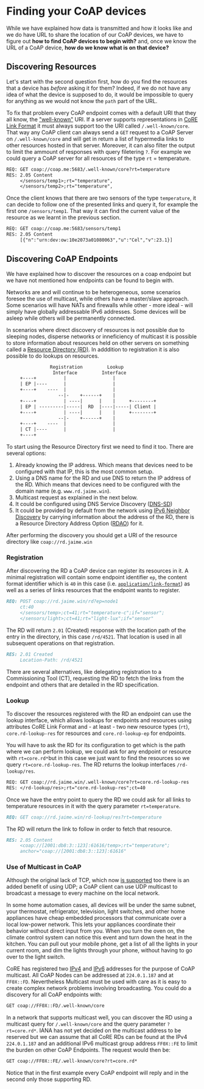 # Finding your CoAP devices

While we have explained how data is transmitted and how it looks like and we do have URL to share the location of our CoAP devices, we have to figure out **how to find CoAP devices to begin with?** and, once we know the URL of a CoAP device, **how do we know what is on that device?**

## Discovering Resources

Let's start with the second question first, how do you find the resources that a device has *before* asking it for them? Indeed, if we do not have any idea of what the device is supposed to do, it would be impossible to query for anything as we would not know the `path` part of the URL.

To fix that problem every CoAP endpoint comes with a default URI that they all know, the ["well-known"](https://tools.ietf.org/html/rfc8428) URI. If a server supports representations in [CoRE Link Format](https://tools.ietf.org/html/rfc6690) it must always support too the URI called `/.well-known/core`. That way any CoAP client can always send a `GET` request to a CoAP Server on `/.well-known/core` and will get in return a list of hypermedia links to other resources hosted in that server. Moreover, it can also filter the output to limit the ammount of responses with query filetering `?`. For example we could query a CoAP server for all resources of the type `rt` = temperature.

```txt
REQ: GET coap://coap.me:5683/.well-known/core?rt=temperature
RES: 2.05 Content
     </sensors/temp1>;rt="temperature",
     </sensors/temp2>;rt="temperature",
```

Once the client knows that there are two sensors of the type `temperature`, it can decide to follow one of the presented links and query it, for example the first one `/sensors/temp1`. That way it can find the current value of the resource as we learnt in the previous section.

```txt
REQ: GET coap://coap.me:5683/sensors/temp1
RES: 2.05 Content
     [{"n":"urn:dev:ow:10e2073a01080063","u":"Cel","v":23.1}]
```

## Discovering CoAP Endpoints

We have explained how to discover the resources on a coap endpoint but we have not mentioned how endpoints can be found to begin with.

Networks are and will continue to be heterogeneous, some scenarios foresee the use of multicast, while others have a master/slave approach. Some scenarios will have NATs and firewalls while other - more ideal - will simply have globally addressable IPv6 addresses. Some devices will be asleep while others will be permanently connected.

In scenarios where direct discovery of resources is not possible due to sleeping nodes, disperse networks or inneficiency of multicast it is possible to store information about resources held on other servers on something called a [Resource Directory (RD)](https://tools.ietf.org/html/draft-ietf-core-resource-directory-20). In adddition to registration it is also possible to do lookups on resources.  

```txt
                Registration         Lookup
                 Interface         Interface
     +----+          |                 |
     | EP |----      |                 |
     +----+    ----  |                 |
                   --|-    +------+    |
     +----+          | ----|      |    |     +--------+
     | EP | ---------|-----|  RD  |----|-----| Client |
     +----+          | ----|      |    |     +--------+
                   --|-    +------+    |
     +----+    ----  |                 |
     | CT |----      |                 |
     +----+
```

To start using the Resource Directory first we need to find it too. There are several options:

1. Already knowing the IP address. Which means that devices need to be configured with that IP, this is the most common setup.
1. Using a DNS name for the RD and use DNS to return the IP address of the RD. Which means that devices need to be configured with the domain name (e.g. `www.rd.jaime.win`).
1. Multicast request as explained in the next below.
1. It could be configured using DNS Service Discovery ([DNS-SD](https://tools.ietf.org/html/rfc67630))
1. It could be provided by default from the network using [IPv6 Neighbor Discovery](https://tools.ietf.org/html/rfc4861) by carrying information about the address of the RD, there is a Resource Directory Address Option ([RDAO](https://tools.ietf.org/html/draft-ietf-core-resource-directory-20#section-4.1.1)) for it.

After performing the discovery you should get a URI of the resource directory like `coap://rd.jaime.win`

### Registration

After discovering the RD a CoAP device can register its resources in it. A minimal registration will contain some endpoint identifier `ep`, the content format identifier which is `40` in this case (i.e. [`application/link-format`](https://www.iana.org/assignments/core-parameters/core-parameters.xhtml)) as well as a series of links resources that the endpoint wants to register.

```md
REQ: POST coap://rd.jaime.win/rd?ep=node1
     ct:40
     </sensors/temp>;ct=41;rt="temperature-c";if="sensor";
     </sensors/light>;ct=41;rt="light-lux";if="sensor"
```

The RD will return `2.01` (Created) response with the location path of the entry in the directory, in this case `/rd/4521`. That location is used in all subsequent operations on that registration.

```md
RES: 2.01 Created
     Location-Path: /rd/4521
```

There are several alternatives, like delegating registration to a Commissioning Tool (CT), requesting the RD to fetch the links from the endpoint and others that are detailed in the RD specification.

### Lookup

To discover the resources registered with the RD an endpoint can use the lookup interface, which allows lookups for endpoints and resources using attributes CoRE Link Format and - at least - two new resource types (`rt`), `core.rd-lookup-res` for resources and `core.rd-lookup-ep` for endpoints.

You will have to ask the RD for its configuration to get which is the path where we can perform lookup, we could ask for any endpoint or resource with `rt=core.rd*`but in this case we just want to find the resources so we query `rt=core.rd-lookup-res`. The RD returns the lookup interfaces `/rd-lookup/res`.

```txt
REQ: GET coap://rd.jaime.win/.well-known/core?rt=core.rd-lookup-res
RES: </rd-lookup/res>;rt="core.rd-lookup-res";ct=40
```

Once we have the entry point to query the RD we could ask for all links to temperature resources in it with the query parameter `rt=temperature`.

```md
REQ: GET coap://rd.jaime.win/rd-lookup/res?rt=temperature
```

The RD will return the link to follow in order to fetch that resource. 

```md
RES: 2.05 Content
     <coap://[2001:db8:3::123]:61616/temp>;rt="temperature";
     anchor="coap://[2001:db8:3::123]:61616"
```

### Use of Multicast in CoAP

Although the original lack of TCP, which now [is supported](https://tools.ietf.org/html/rfc8323) too there is an added benefit of using UDP; a CoAP client can use UDP multicast to broadcast a message to every machine on the local network.

In some home automation cases, all devices will be under the same subnet, your thermostat, refrigerator, television, light switches, and other home appliances have cheap embedded processors that communicate over a local low-power network. This lets your appliances coordinate their behavior without direct input from you. When you turn the oven on, the climate control system can notice this event and turn down the heat in the kitchen. You can pull out your mobile phone, get a list of all the lights in your current room, and dim the lights through your phone, without having to go over to the light switch.

CoRE has registered two [IPv4](https://www.iana.org/assignments/multicast-addresses/multicast-addresses.xhtml) and [IPv6](https://www.iana.org/assignments/ipv6-multicast-addresses) addresses for the purpose of CoAP multicast. All CoAP Nodes can be addressed at `224.0.1.187` and at `FF0X::FD`. Nevertheless Multicast must be used with care as it is easy to create complex network problems involving broadcasting. You could do a discovery for all CoAP endpoints with:

```txt
GET coap://FF0X::FD/.well-known/core
```

In a network that supports multicast well, you can discover the RD using a multicast query for `/.well-known/core` and the query parameter `?rt=core.rd*`. IANA has not yet decided on the multicast address to be reserved but we can assume that all CoRE RDs can be found at the IPv4 `224.0.1.187` and an additional IPv6 multicast group address `FF0X::FE` to limit the burden on other CoAP Endpoints. The request would then be:

```txt
GET coap://FF0X::FE/.well-known/core?rt=core.rd*
```

Notice that in the first example every CoAP endpoint will reply and in the second only those supporting RD.